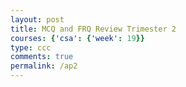 ```yaml
---
layout: post
title: MCQ and FRQ Review Trimester 2
courses: {'csa': {'week': 19}}
type: ccc 
comments: true
permalink: /ap2
---
```

